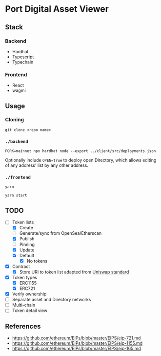 # Port Digital Asset Viewer

## Stack
### Backend
- Hardhat
- Typescript
- Typechain

### Frontend
- React
- wagmi

## Usage
### Cloning
```
git clone <repo name>
```

### `./backend`
```
FORK=mainnet npx hardhat node --export ../client/src/deployments.json
```

Optionally include `OPEN=true` to deploy open Directory, which allows editing of any address' list by any other address.

### `./frontend`
```
yarn
```
```
yarn start
```

## TODO

- [ ] Token lists
  - [x] Create
  - [ ] Generate/sync from OpenSea/Etherscan
  - [x] Publish
  - [ ] Pinning
  - [x] Update
  - [x] Default
    - [x] No tokens
- [x] Contract
  - [x] Store URI to token list adapted from [Uniswap standard](https://github.com/Uniswap/token-lists)
- [x] Token types
  - [x] ERC1155
  - [x] ERC721
- [x] Verify ownership
- [ ] Separate asset and Directory networks
- [ ] Multi-chain
- [ ] Token detail view

## References

* https://github.com/ethereum/EIPs/blob/master/EIPS/eip-721.md
* https://github.com/ethereum/EIPs/blob/master/EIPS/eip-1155.md
* https://github.com/ethereum/EIPs/blob/master/EIPS/eip-165.md